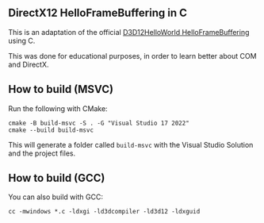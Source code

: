 ## DirectX12 HelloFrameBuffering in C
This is an adaptation of the official [D3D12HelloWorld HelloFrameBuffering](https://github.com/microsoft/DirectX-Graphics-Samples/tree/master/Samples/Desktop/D3D12HelloWorld/src/HelloFrameBuffering) using C.

This was done for educational purposes, in order to learn better about COM and DirectX.

## How to build (MSVC)
Run the following with CMake:

```
cmake -B build-msvc -S . -G "Visual Studio 17 2022"
cmake --build build-msvc
```

This will generate a folder called `build-msvc` with the Visual Studio Solution and the project files.

## How to build (GCC)

You can also build with GCC:

```
cc -mwindows *.c -ldxgi -ld3dcompiler -ld3d12 -ldxguid
```
